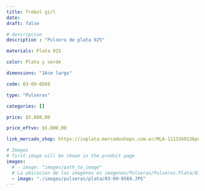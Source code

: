 ```yaml
---
title: Trébol girl
date: 
draft: false

# descripcion
description : "Pulsera de plata 925"

materials: Plata 925

color: Plata y verde

dimensions: "16cm largo"

code: 03-09-0569

type: "Pulseras"

categories: []

price: $5.880,00

price_eftvo: $5.000,00

link_mercado_shop: https://inplata.mercadoshops.com.ar/MLA-1113269136pulsera-de-plata-niña-trébol-girl-_JM

# Images
# first image will be shown in the product page
images:
  # - image: "images/path_to_image"
  # La ubicacion de las imagenes es imagenes/Pulseras/Pulseras.Plata/03-09-0569-trebol-girl
  - image: "./images/pulseras/plata/03-09-0569.JPG"
---
```

